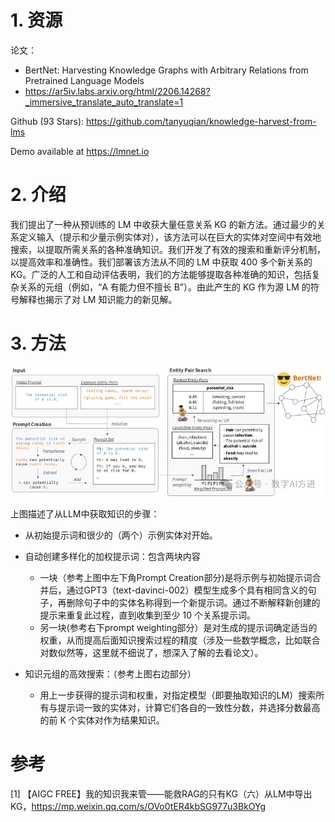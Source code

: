 # 1. 资源

论文：
- BertNet: Harvesting Knowledge Graphs with Arbitrary Relations from Pretrained Language Models
- https://ar5iv.labs.arxiv.org/html/2206.14268?_immersive_translate_auto_translate=1

Github (93 Stars): https://github.com/tanyuqian/knowledge-harvest-from-lms

Demo available at https://lmnet.io

# 2. 介绍

我们提出了一种从预训练的 LM 中收获大量任意关系 KG 的新方法。通过最少的关系定义输入（提示和少量示例实体对），该方法可以在巨大的实体对空间中有效地搜索，以提取所需关系的各种准确知识。我们开发了有效的搜索和重新评分机制，以提高效率和准确性。我们部署该方法从不同的 LM 中获取 400 多个新关系的 KG。广泛的人工和自动评估表明，我们的方法能够提取各种准确的知识，包括复杂关系的元组（例如，“A 有能力但不擅长 B”）。由此产生的 KG 作为源 LM 的符号解释也揭示了对 LM 知识能力的新见解。

# 3. 方法

![](.03_LLM自动构建KG_images/流程图.png)

上图描述了从LLM中获取知识的步骤：

- 从初始提示词和很少的（两个）示例实体对开始。

- 自动创建多样化的加权提示词：包含两块内容 
  - 一块（参考上图中左下角Prompt Creation部分)是将示例与初始提示词合并后，通过GPT3（text-davinci-002）模型生成多个具有相同含义的句子，再删除句子中的实体名称得到一个新提示词。通过不断解释新创建的提示来重复此过程，直到收集到至少 10 个关系提示词。
  - 另一块(参考右下prompt weighting部分）是对生成的提示词确定适当的权重，从而提高后面知识搜索过程的精度（涉及一些数学概念，比如联合对数似然等，这里就不细说了，想深入了解的去看论文）。

- 知识元组的高效搜索：（参考上图右边部分）
  - 用上一步获得的提示词和权重，对指定模型（即要抽取知识的LM）搜索所有与提示词一致的实体对，计算它们各自的一致性分数，并选择分数最高的前 K 个实体对作为结果知识。

# 参考

[1] 【AIGC FREE】我的知识我来管——能救RAG的只有KG（六）从LM中导出KG，https://mp.weixin.qq.com/s/OVo0tER4kbSG977u3BkOYg